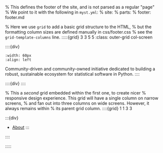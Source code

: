 % This defines the footer of the site, and is not parsed as a regular "page"
% We point to it with the following in `myst.yml`:
% site:
% parts:
% footer: footer.md

% Here we use `grid` to add a basic grid structure to the HTML,
% but the formatting column sizes are defined manually in css/footer.css
% see the `grid-template-columns` line.
:::::{grid} 3 3 5 5
:class: outer-grid col-screen

<!-- Project description -->

::::{div}

```{image} images/statistical-python-logo.svg
:width: 60px
:align: left
```

Community-driven and community-owned initiative dedicated to building a robust, sustainable ecosystem for statistical software in Python.
::::

<!-- Spacer between project description and links columns -->

::::{div}
::::

<!-- Link columns -->

% This a _second_ grid embedded within the first one, to create nicer
% responsive design experience. This grid will have a single column on narrow screens,
% and fan out into three columns on wide screens. However, it always remains within
% its parent grid column.
::::{grid} 1 1 3 3

:::{div}

- [About](/about)
  :::

::::

:::::
